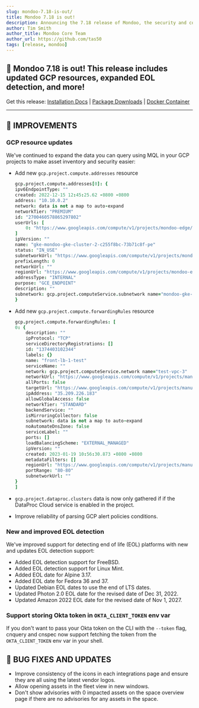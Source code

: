```yaml
---
slug: mondoo-7.18-is-out/
title: Mondoo 7.18 is out!
description: Announcing the 7.18 release of Mondoo, the security and compliance platform that prioritizes risks that matter most in your infrastructure.
author: Tim Smith
author_title: Mondoo Core Team
author_url: https://github.com/tas50
tags: [release, mondoo]
---
```


## 🥳 Mondoo 7.18 is out! This release includes updated GCP resources, expanded EOL detection, and more!

Get this release: [Installation Docs](/cnspec/) | [Package Downloads](https://releases.mondoo.com/cnspec/) | [Docker Container](https://hub.docker.com/r/mondoo/cnspec)

---

## 🧹 IMPROVEMENTS

### GCP resource updates

We've continued to expand the data you can query using MQL in your GCP projects to make asset inventory and security easier:

- Add new `gcp.project.compute.addresses` resource

  ```coffeescript
  gcp.project.compute.addresses[0]: {
  ipv6EndpointType: ""
  created: 2022-12-15 12:45:25.62 -0800 -0800
  address: "10.10.0.2"
  network: data is not a map to auto-expand
  networkTier: "PREMIUM"
  id: "2700460578865297802"
  userUrls: [
      0: "https://www.googleapis.com/compute/v1/projects/mondoo-edge/regions/us-central1/forwardingRules/gke-mondoo-gke-cluster-2-c255f8bc-73b71c8f-pe"
  ]
  ipVersion: ""
  name: "gke-mondoo-gke-cluster-2-c255f8bc-73b71c8f-pe"
  status: "IN_USE"
  subnetworkUrl: "https://www.googleapis.com/compute/v1/projects/mondoo-edge/regions/us-central1/subnetworks/mondoo-gke-cluster-2-subnet"
  prefixLength: 0
  networkUrl: ""
  regionUrl: "https://www.googleapis.com/compute/v1/projects/mondoo-edge/regions/us-central1"
  addressType: "INTERNAL"
  purpose: "GCE_ENDPOINT"
  description: ""
  subnetwork: gcp.project.computeService.subnetwork name="mondoo-gke-cluster-2-subnet"
  }
  ```

- Add new `gcp.project.compute.forwardingRules` resource

  ```coffeescript
  gcp.project.compute.forwardingRules: [
  0: {
      description: ""
      ipProtocol: "TCP"
      serviceDirectoryRegistrations: []
      id: "1374403102344"
      labels: {}
      name: "front-lb-1-test"
      serviceName: ""
      network: gcp.project.computeService.network name="test-vpc-3"
      networkUrl: "https://www.googleapis.com/compute/v1/projects/manuel-development-2/global/networks/test-vpc-3"
      allPorts: false
      targetUrl: "https://www.googleapis.com/compute/v1/projects/manuel-development-2/regions/us-central1/targetHttpProxies/lb-1-test-target-proxy"
      ipAddress: "35.209.226.183"
      allowGlobalAccess: false
      networkTier: "STANDARD"
      backendService: ""
      isMirroringCollector: false
      subnetwork: data is not a map to auto-expand
      noAutomateDnsZone: false
      serviceLabel: ""
      ports: []
      loadBalancingScheme: "EXTERNAL_MANAGED"
      ipVersion: ""
      created: 2023-01-19 10:56:30.873 -0800 -0800
      metadataFilters: []
      regionUrl: "https://www.googleapis.com/compute/v1/projects/manuel-development-2/regions/us-central1"
      portRange: "80-80"
      subnetworkUrl: ""
  }
  ]
  ```

- `gcp.project.dataproc.clusters` data is now only gathered if if the DataProc Cloud service is enabled in the project.
- Improve reliability of parsing GCP alert policies conditions.

### New and improved EOL detection

We've improved support for detecting end of life (EOL) platforms with new and updates EOL detection support:

- Added EOL detection support for FreeBSD.
- Added EOL detection support for Linux Mint.
- Added EOL date for Alpine 3.17.
- Added EOL date for Fedora 36 and 37.
- Updated Debian EOL dates to use the end of LTS dates.
- Updated Photon 2.0 EOL date for the revised date of Dec 31, 2022.
- Updated Amazon 2022 EOL date for the revised date of Nov 1, 2027.

### Support storing Okta token in `OKTA_CLIENT_TOKEN` env var

If you don't want to pass your Okta token on the CLI with the `--token` flag, cnquery and cnspec now support fetching the token from the `OKTA_CLIENT_TOKEN` env var in your shell.

## 🐛 BUG FIXES AND UPDATES

- Improve consistency of the icons in each integrations page and ensure they are all using the latest vendor logos.
- Allow opening assets in the fleet view in new windows.
- Don't show advisories with 0 impacted assets on the space overview page if there are no advisories for any assets in the space.
